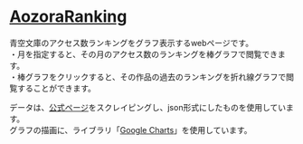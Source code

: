 # [AozoraRanking](https://pecology.github.io/AozoraRanking/)
青空文庫のアクセス数ランキングをグラフ表示するwebページです。  
・月を指定すると、その月のアクセス数のランキングを棒グラフで閲覧できます。  
・棒グラフをクリックすると、その作品の過去のランキングを折れ線グラフで閲覧することができます。  
  
データは、[公式ページ](https://www.aozora.gr.jp/access_ranking/)をスクレイピングし、json形式にしたものを使用しています。  
グラフの描画に、ライブラリ「[Google Charts](https://developers.google.com/chart/)」を使用しています。
